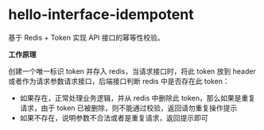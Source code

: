 # hello-interface-idempotent

基于 Redis + Token 实现 API 接口的幂等性校验。

**工作原理**

创建一个唯一标识 token 并存入 redis，当请求接口时，将此 token 放到 header 或者作为请求参数请求接口，后端接口判断 redis 中是否存在此 token：
* 如果存在，正常处理业务逻辑，并从 redis 中删除此 token，那么如果是重复请求，由于 token 已被删除，则不能通过校验，返回请勿重复操作提示
* 如果不存在，说明参数不合法或者是重复请求，返回提示即可
